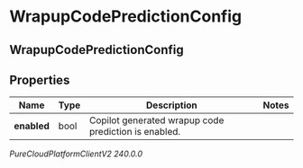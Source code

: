 # WrapupCodePredictionConfig

## WrapupCodePredictionConfig

## Properties

|Name | Type | Description | Notes|
|------------ | ------------- | ------------- | -------------|
| **enabled** | bool | Copilot generated wrapup code prediction is enabled. | |



_PureCloudPlatformClientV2 240.0.0_
